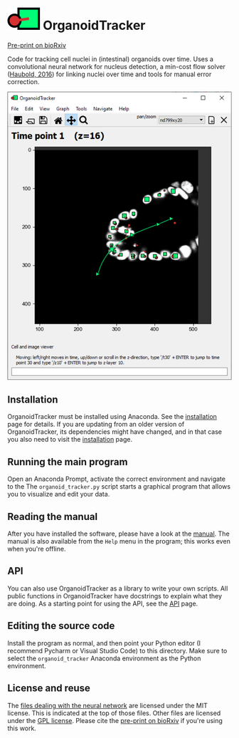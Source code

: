 ![Logo](manuals/images/logo.png) OrganoidTracker
================================================

[Pre-print on bioRxiv]

Code for tracking cell nuclei in (intestinal) organoids over time. Uses a convolutional neural network for nucleus detection, a min-cost flow solver ([Haubold, 2016]) for linking nuclei over time and tools for manual error correction.

![Screenshot of the program](manuals/images/screenshot.png)

Installation
------------
OrganoidTracker must be installed using Anaconda. See the [installation] page for details. If you are updating from an older version of OrganoidTracker, its dependencies might have changed, and in that case you also need to visit the [installation] page.


Running the main program
------------------------
Open an Anaconda Prompt, activate the correct environment and navigate to the 
The `organoid_tracker.py` script starts a graphical program that allows you to visualize and edit your data.


Reading the manual
------------------
After you have installed the software, please have a look at the [manual]. The manual is also available from the `Help` menu in the program; this works even when you're offline.


API
---
You can also use OrganoidTracker as a library to write your own scripts. All public functions in OrganoidTracker have docstrings to explain what they are doing. As a starting point for using the API, see the [API] page.


Editing the source code
-----------------------
Install the program as normal, and then point your Python editor (I recommend Pycharm or Visual Studio Code) to this directory. Make sure to select the `organoid_tracker` Anaconda environment as the Python environment.


License and reuse
-----------------
The [files dealing with the neural network](organoid_tracker/position_detection_cnn) are licensed under the MIT license. This is indicated at the top of those files. Other files are licensed under the [GPL license](LICENSE.txt). Please cite the [pre-print on bioRxiv] if you're using this work.


[API]: manuals/API.md
[installation]: manuals/INSTALLATION.md
[manual]: manuals/INDEX.md
[Pre-print on bioRxiv]: https://doi.org/10.1101/2020.03.18.996421
[Haubold, 2016]: https://doi.org/10.1007/978-3-319-46478-7_35
